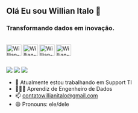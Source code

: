 ## Olá Eu sou Willian Italo 🤖
### Transformando dados em inovação.

<div style="display: inline_block"><br>
  <img align="center" alt="Willian-Python" height="30" width="40" src="https://icongr.am/devicon/python-original.svg?size=100&color=currentColor">
  <img align="center" alt="Willian-Java" height="30" width="40" src="https://icongr.am/devicon/java-original.svg?size=85&color=currentColor">
  <img align="center" alt="Willian-MySQL" height="30" width="40" src="https://icongr.am/devicon/mysql-original-wordmark.svg?size=100&color=ffffff">
  <img align="center" alt="Willian-MongoDB" height="30" width="40" src="https://icongr.am/devicon/mongodb-original-wordmark.svg?size=100&color=ffffff">
  
</div>
  
  ##
 
<div> 
    <a href="https://www.linkedin.com/in/willian-italo-219802159/" target="_blank"><img src="https://img.shields.io/badge/-LinkedIn-%230077B5?style=for-the-badge&logo=linkedin&logoColor=white" target="_blank"></a> 
  <a href="https://www.instagram.com/obecowill/" target="_blank"><img src="https://img.shields.io/badge/-Instagram-%23E4405F?style=for-the-badge&logo=instagram&logoColor=white" target="_blank"></a>
  <a href = "mailto:contatowillianitalo@gmail.com"><img src="https://img.shields.io/badge/-Gmail-%23333?style=for-the-badge&logo=gmail&logoColor=white" target="_blank"></a>

</div>


- 🔭 Atualmente estou trabalhando em Support TI
- 👨🏽‍💻 Aprendiz de Engenheiro de Dados 
- 📫 contatowillianitalo@gmail.com
- 😄 Pronouns: ele/dele

